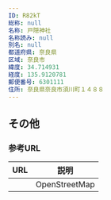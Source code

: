 ```yaml
---
ID: R82kT
総称: null
名称: 戸隠神社
名称読み: null
別名: null
都道府県: 奈良県
区域: 奈良市
緯度: 34.714931
経度: 135.9120781
郵便番号: 6301111
住所: 奈良県奈良市須川町１４８８
---
```


## その他

### 参考URL

| URL | 説明          |
| --- | ------------- |
|     | OpenStreetMap |
